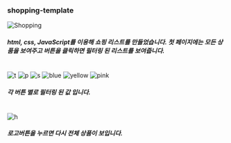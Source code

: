 ### shopping-template


![Shopping](https://user-images.githubusercontent.com/106020653/215987925-ee69f294-0a5e-41ed-bfb7-4740133a603d.PNG)
##### html, css, JavaScript를 이용해 쇼핑 리스트를 만들었습니다. 첫 페이지에는 모든 상품을 보여주고 버튼을 클릭하면 필터링 된 리스트를 보여줍니다.

#

![t](https://user-images.githubusercontent.com/106020653/215988261-1afeb1d2-e87a-4694-9592-3e5b5706d3f6.PNG)
![p](https://user-images.githubusercontent.com/106020653/215988268-e797c21b-12a2-4df5-8af8-8fd4212de2f2.PNG)
![s](https://user-images.githubusercontent.com/106020653/215988279-a51b0f2a-0f35-4b34-9aaf-110a82b78077.PNG)
![blue](https://user-images.githubusercontent.com/106020653/215988289-f56e47f4-149c-4865-936e-838afed44577.PNG)
![yellow](https://user-images.githubusercontent.com/106020653/215988292-1c106536-e086-4b75-b8da-20f44e7aaab8.PNG)
![pink](https://user-images.githubusercontent.com/106020653/215988296-8d001da2-4227-48d5-a82c-b9a689235562.PNG)
##### 각 버튼 별로 필터링 된 값 입니다.

#

![h](https://user-images.githubusercontent.com/106020653/215988535-2b142334-38a4-495e-a8b0-75e1c0af76c3.PNG)
##### 로고버튼을 누르면 다시 전체 상품이 보입니다.

